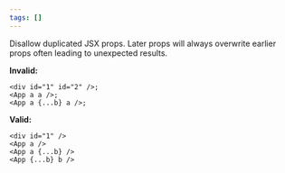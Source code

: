 ```yaml
---
tags: []
---
```


Disallow duplicated JSX props. Later props will always overwrite earlier props
often leading to unexpected results.

**Invalid:**

```tsx
<div id="1" id="2" />;
<App a a />;
<App a {...b} a />;
```

**Valid:**

```tsx
<div id="1" />
<App a />
<App a {...b} />
<App {...b} b />
```
